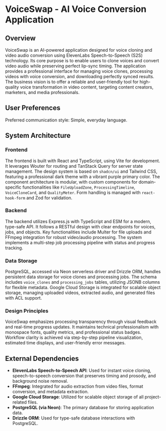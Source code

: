 # VoiceSwap - AI Voice Conversion Application

## Overview
VoiceSwap is an AI-powered application designed for voice cloning and video audio conversion using ElevenLabs Speech-to-Speech (S2S) technology. Its core purpose is to enable users to clone voices and convert video audio while preserving perfect lip-sync timing. The application provides a professional interface for managing voice clones, processing videos with voice conversion, and downloading perfectly synced results. The business vision is to offer a reliable and user-friendly tool for high-quality voice transformation in video content, targeting content creators, marketers, and media professionals.

## User Preferences
Preferred communication style: Simple, everyday language.

## System Architecture

### Frontend
The frontend is built with React and TypeScript, using Vite for development. It leverages Wouter for routing and TanStack Query for server state management. The design system is based on `shadcn/ui` and Tailwind CSS, featuring a professional dark theme with a vibrant purple primary color. The component architecture is modular, with custom components for domain-specific functionalities like `FileUploadZone`, `ProcessingTimeline`, `VoiceCloneCard`, and `QualityMeter`. Form handling is managed with `react-hook-form` and Zod for validation.

### Backend
The backend utilizes Express.js with TypeScript and ESM for a modern, type-safe API. It follows a RESTful design with clear endpoints for voices, jobs, and objects. Key functionalities include Multer for file uploads and FFmpeg integration for robust video/audio processing. The system implements a multi-step job processing pipeline with status and progress tracking.

### Data Storage
PostgreSQL, accessed via Neon serverless driver and Drizzle ORM, handles persistent data storage for voice clones and processing jobs. The schema includes `voice_clones` and `processing_jobs` tables, utilizing JSONB columns for flexible metadata. Google Cloud Storage is integrated for scalable object storage, managing uploaded videos, extracted audio, and generated files with ACL support.

### Design Principles
VoiceSwap emphasizes processing transparency through visual feedback and real-time progress updates. It maintains technical professionalism with monospace fonts, quality metrics, and professional status badges. Workflow clarity is achieved via step-by-step pipeline visualization, estimated time displays, and user-friendly error messages.

## External Dependencies

*   **ElevenLabs Speech-to-Speech API**: Used for instant voice cloning, speech-to-speech conversion that preserves timing and prosody, and background noise removal.
*   **FFmpeg**: Integrated for audio extraction from video files, format conversion, and metadata extraction.
*   **Google Cloud Storage**: Utilized for scalable object storage of all project-related files.
*   **PostgreSQL (via Neon)**: The primary database for storing application data.
*   **Drizzle ORM**: Used for type-safe database interactions with PostgreSQL.